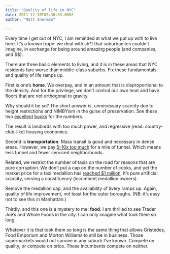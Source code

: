 ```yaml
---
title: "Quality of life in NYC"
date: 2011-12-30T00:36:33.000Z
author: "Matt Sherman"

---
```


Every time I get out of NYC, I am reminded at what we put up with to live here. It’s a known trope: we deal with sh*t that suburbanites couldn’t imagine, in exchange for being around amazing people (and companies, and $$).

There are three basic elements to living, and it is in these areas that NYC residents fare worse than middle-class suburbs. Fix these fundamentals, and quality of life ramps up.

First is one’s **home**. We overpay, and in an amount that is disproportional to the density. And for the privilege, we don’t control our own heat and have floors that are not orthogonal to gravity.

Why should it be so? The short answer is, unnecessary scarcity due to height restrictions and NIMBYism in the guise of preservation. See these two [excellent](http://www.amazon.com/gp/product/159420277X?ie=UTF8&amp;tag=theonlrepinsa-20&amp;linkCode=shr&amp;camp=213733&amp;creative=393185&amp;creativeASIN=159420277X&amp;ref_=sr_1_1&amp;s=books&amp;qid=1325205174&amp;sr=1-1) [books](http://www.amazon.com/gp/product/B005KGATLO?ie=UTF8&amp;tag=theonlrepinsa-20&amp;linkCode=shr&amp;camp=213733&amp;creative=393177&amp;creativeASIN=B005KGATLO&amp;ref_=sr_1_1&amp;s=books&amp;qid=1325205250&amp;sr=1-1) for the numbers.

The result is landlords with too much power, and regressive (read: country-club-like) housing economics.

Second is **transportation**. Mass transit is good and necessary in dense areas. However, we pay [5–10x too much](http://pedestrianobservations.wordpress.com/2011/05/16/us-rail-construction-costs/) for a mile of tunnel. Which means less tunnel and fewer serviced neighborhoods.

Related, we restrict the number of taxis on the road for reasons that are pure corruption. We don’t put a cap on the number of cooks, and yet the market price for a taxi medallion has [reached $1 million](http://www.npr.org/blogs/money/2011/11/29/142866785/the-tuesday-podcast-why-does-a-taxi-medallion-cost-1-million). It’s pure artificial scarcity, serving a constituency (incumbent medallion owners).

Remove the medallion cap, and the availability of livery ramps up. Again, quality of life improvement, not least for the outer boroughs. (NB: it’s easy not to see this in Manhattan.)

Thirdly, and this one is a mystery to me: **food**. I am thrilled to see Trader Joe’s and Whole Foods in the city. I can only imagine what took them so long.

Whatever it is that took them so long is the same thing that allows Gristedes, Food Emporium and Morton Williams to still be in business. Those supermarkets would not survive in any suburb I’ve known. Compete on quality, or compete on price. These incumbents compete on neither.
